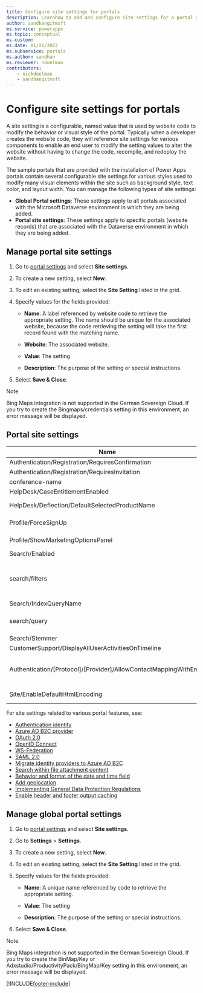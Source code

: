 ```yaml
---
title: Configure site settings for portals
description: Learnhow to add and configure site settings for a portal and global settings for all portals in your organization.
author: sandhangitmsft
ms.service: powerapps
ms.topic: conceptual
ms.custom: 
ms.date: 01/21/2022
ms.subservice: portals
ms.author: sandhan
ms.reviewer: ndoelman
contributors:
    - nickdoelman
    - sandhangitmsft
---
```


# Configure site settings for portals

A site setting is a configurable, named value that is used by website code to modify the behavior or visual style of the portal. Typically when a developer creates the website code, they will reference site settings for various components to enable an end user to modify the setting values to alter the website without having to change the code, recompile, and redeploy the website.

The sample portals that are provided with the installation of Power Apps portals contain several configurable site settings for various styles used to modify many visual elements within the site such as background style, text color, and layout width.
You can manage the following types of site settings:

- **Global Portal settings**: These settings apply to all portals associated with the Microsoft Dataverse environment in which they are being added.
- **Portal site settings**: These settings apply to specific portals (website records) that are associated with the Dataverse environment in which they are being added.


## Manage portal site settings

1. Go to [portal settings](../manage-existing-portals.md#settings) and select **Site settings**.

2. To create a new setting, select **New**.

3. To edit an existing setting, select the **Site Setting** listed in the grid.

4. Specify values for the fields provided: 

    - **Name**:  A label referenced by website code to retrieve the appropriate setting. The name should be unique for the associated website, because the code retrieving the setting will take the first record found with the matching name.
    
    - **Website**:  The associated website. 
    
    - **Value**: The setting
    
    - **Description**: The purpose of the setting or special instructions.

5. Select **Save & Close**.

> [!NOTE] 
> Bing Maps integration is not supported in the German Sovereign Cloud. If you try to create the Bingmaps/credentials setting in this environment, an error message will be displayed.

## Portal site settings

|Name|Value|Description|
|----|-----|-----------|
|Authentication/Registration/RequiresConfirmation|FALSE |A boolean value of true enables email confirmation and disables open registration. Default: False |
|Authentication/Registration/RequiresInvitation|FALSE |A boolean value of true enables invitation code feature and disables open registration. Default: False |
|conference-name|Portals Conference|The name of an adx_conference record that represents the conference for a given portal.|
|HelpDesk/CaseEntitlementEnabled|TRUE|A Boolean value indicating if the Help Desk Case Entitlement is enabled. Default: false|
|HelpDesk/Deflection/DefaultSelectedProductName| |The name of a Product record that is the default selected product in dropdown displayed on the Help Desk Case Deflection if there are more than one product where the producttypecode equals 100000001.|
|Profile/ForceSignUp|FALSE|A Boolean value when set to "True" will force the user to update their profile information before they will be given access to the website contents. Default: False|
|Profile/ShowMarketingOptionsPanel|TRUE|A Boolean value that indicates whether to show the panel that lists the fields to specify the marketing communication preferences on the profile. Default: False|
|Search/Enabled|TRUE|A Boolean value that indicates if search is enabled or not.|
|search/filters|Content:adx_webpage;Events:adx_event,adx_eventschedule;<br>Blogs:adx_blog,adx_blogpost,adx_blogpostcomment;<br>Forums:adx_communityforum,adx_communityforumthread,adx_communityforumpost;<br>Ideas:adx_ideaforum,adx_idea,adx_ideacomment;<br>Issues:adx_issueforum,adx_issue,adx_issuecomment;Help Desk:incident|A collection of search logical name filter options. Defining a value here will add dropdown filter options to site-wide search. This value should be in the form of name/value pairs, with name and value separated by a colon, and pairs separated by a semicolon.<br>For example: "Forums:adx_communityforum,adx_communityforumthread,adx_communityforumpost;Blogs:adx_blog,adx_blogpost,adx_blogpostcomment".|
|Search/IndexQueryName|Portal Search|The name of the system view used by the portal search query. Default: Portal Search|
|search/query|+(@Query) _title:(@Query) _logicalname:adx_webpage~0.9^0.2<br> -_logicalname:adx_webfile~0.9 adx_partialurl:(@Query)<br> _logicalname:adx_blogpost~0.9^0.1 -_logicalname:adx_communityforumthread~0.9|Override query for site search, to apply additional weights and filters. @Query is the query text entered by a user. Lucene query syntax reference: [https://lucene.apache.org/core/old_versioned_docs/versions/2_9_1/queryparsersyntax.html](https://lucene.apache.org/core/old_versioned_docs/versions/2_9_1/queryparsersyntax.html)| 
|Search/Stemmer|English|The language used by the portal search's stemming algorithm. Default: English|
|CustomerSupport/DisplayAllUserActivitiesOnTimeline|FALSE| |
|Authentication/[Protocol]/[Provider]/AllowContactMappingWithEmail| |Allow auto-association to a contact record based on email. </br> More information: [Allow contact mapping with email and require unique email general options](use-simplified-authentication-configuration.md#general-authentication-settings). </br> **NOTE:** It is recommended that this is set to **False** when allowing authentication from unknown Azure AD tenants. Use [invitations](invite-contacts.md) to allow users to authenticate to your portal. |
| Site/EnableDefaultHtmlEncoding | True/False | Power Apps portals release version [9.3.8.x](/power-platform/released-versions/portals/portalupdate938x) or later will by default have [escape](../liquid/liquid-filters.md#escape) Liquid filter enforced for [user](../liquid/liquid-objects.md#user) and [request](../liquid/liquid-objects.md#request) Liquid objects. To disable this default configuration and allow these Liquid objects without escape Liquid filter, add this setting and set its value to **False**. |

For site settings related to various portal features, see:

- [Authentication identity](set-authentication-identity.md)
- [Azure AD B2C provider](azure-ad-b2c.md)
- [OAuth 2.0](configure-oauth2-settings.md)
- [OpenID Connect](configure-openid-settings.md)
- [WS-Federation](configure-ws-federation-settings.md)
- [SAML 2.0](configure-saml2-settings.md)
- [Migrate identity providers to Azure AD B2C](migrate-identity-providers.md)
- [Search within file attachment content](search-file-attachment.md)
- [Behavior and format of the date and time field](behavior-format-date-time-field.md)
- [Add geolocation](add-geolocation.md)
- [Implementing General Data Protection Regulations](implement-gdpr.md)
- [Enable header and footer output caching](enable-header-footer-output-caching.md)

## Manage global portal settings

1. Go to [portal settings](../manage-existing-portals.md#settings) and select **Site settings**.

2. Go to **Settings** &gt; **Settings**.

3. To create a new setting, select **New**.

4. To edit an existing setting, select the **Site Setting** listed in the grid.

5. Specify values for the fields provided: 

    - **Name**:  A unique name referenced by code to retrieve the appropriate setting.

    - **Value**: The setting

    - **Description**: The purpose of the setting or special instructions.

6. Select **Save & Close**.

> [!NOTE] 
> Bing Maps integration is not supported in the German Sovereign Cloud. If you try to create the BinMap/Key or Adxstudio/ProductivityPack/BingMap/Key setting in this environment, an error message will be displayed.




[!INCLUDE[footer-include](../../../includes/footer-banner.md)]